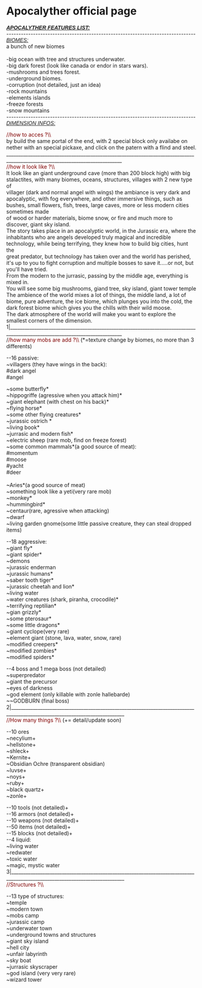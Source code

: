 # Apocalyther official page

<p><span style="text-decoration: underline; font-family: 'comic sans ms', sans-serif;"><em><strong>APOCALYTHER FEATURES LIST:</strong></em></span><br />------------------------------------------------------------------------------<br /><span style="text-decoration: underline; font-family: 'arial black', sans-serif;"><em>BIOMES:</em></span><br />a bunch of new biomes<br /><br />-big ocean with tree and structures underwater.<br />-big dark forest (look like canada or endor in stars wars).<br />-mushrooms and trees forest.<br />-underground biomes.<br />-corruption (not detailed, just an idea)<br />-rock mountains<br />-elements islands<br />-freeze forests<br />-snow mountains<br />------------------------------------------------------------------------------<br /><span style="text-decoration: underline; font-family: 'arial black', sans-serif;"><em>DIMENSION INFOS:</em></span></p>
<p><span style="color: #800000;">//how to acces ?\\</span><br />by build the same portal of the end, with 2 special block only availabe on nether with an special pickaxe, and click on the patern with a flind and steel.<br />______________________________________________________________________________________________________________________________<br /><span style="color: #800000;">//how it look like ?\\</span><br />It look like an giant underground cave (more than 200 block high) with big stalactites, with many biomes, oceans, structures, villages with 2 new type of<br />villager (dark and normal angel with wings) the ambiance is very dark and apocalyptic, with fog everywhere, and other immersive things, such as bushes, small flowers, fish, trees, large caves, more or less modern cities sometimes made<br />of wood or harder materials, biome snow, or fire and much more to discover, giant sky island.<br />The story takes place in an apocalyptic world, in the Jurassic era, where the inhabitants who are angels developed truly magical and incredible technology, while being terrifying, they knew how to build big cities, hunt the<br />great predator, but technology has taken over and the world has perished, it's up to you to fight corruption and multiple bosses to save it.....or not, but you'll have tried.<br />From the modern to the jurrasic, passing by the middle age, everything is mixed in.<br />You will see some big mushrooms, giand tree, sky island, giant tower temple<br />The ambience of the world mixes a lot of things, the middle land, a lot of biome, pure adventure, the ice biome, which plunges you into the cold, the dark forest biome which gives you the chills with their wild moose.<br />The dark atmosphere of the world will make you want to explore the smallest corners of the dimension.<br />1|_____________________________________________________________________________________________________________________________<br />/<span style="color: #800000;">/how many mobs are add ?\\</span>&nbsp;(*=texture change by biomes, no more than 3 differents)</p>
<p>--16 passive:<br />~villagers (they have wings in the back):<br />#dark angel<br />#angel</p>
<p>~some butterfly*<br />~hippogriffe (agressive when you attack him)*<br />~giant elephant (with chest on his back)*<br />~flying horse*<br />~some other flying creatures*<br />~jurassic ostrich *<br />~living book*<br />~jurrasic and modern fish*<br />~electric sheep (rare mob, find on freeze forest)<br />~some common mammals*(a good source of meat):<br />#momentum<br />#moose<br />#yacht<br />#deer<br /><br />~Aries*(a good source of meat)<br />~something look like a yeti(very rare mob)<br />~monkey*<br />~hummingbird*<br />~centaur(rare, agressive when attacking)<br />~dwarf<br />~living garden gnome(some little passive creature, they can steal dropped items)</p>
<p>--18 aggressive:<br />~giant fly*<br />~giant spider*<br />~demons<br />~jurassic enderman<br />~jurassic humans*<br />~saber tooth tiger*<br />~jurassic cheetah and lion*<br />~living water<br />~water creatures (shark, piranha, crocodile)*<br />~terrifying reptilian*<br />~gian grizzly*<br />~some pterosaur*<br />~some little dragons*<br />~giant cyclope(very rare)<br />~element giant (stone, lava, water, snow, rare)<br />~modified creepers*<br />~modified zombies*<br />~modified spiders*</p>
<p>--4 boss and 1 mega boss (not detailed)<br />~superpredator<br />~giant the precursor<br />~eyes of darkness<br />~god element (only killable with zonle hallebarde)<br />~~GODBURN (final boss)<br />2|_____________________________________________________________________________________________________________________________<br /><span style="color: #800000;">//How many things ?\\</span>&nbsp;(+= detail/update soon)</p>
<p>--10 ores<br />~necylium+<br />~hellstone+<br />~shleck+<br />~Kernite+<br />~Obsidian Ochre (transparent obsidian)<br />~luvse+<br />~noys+<br />~ruby+<br />~black quartz+<br />~zonle+</p>
<p>--10 tools (not detailed)+<br />--16 armors (not detailed)+<br />--10 weapons (not detailed)+<br />--50 items (not detailed)+<br />--15 blocks (not detailed)+<br />--4 liquid:<br />~living water<br />~redwater<br />~toxic water<br />~magic, mystic water<br />3|_____________________________________________________________________________________________________________________________<br /><span style="color: #800000;">//Structures ?\\</span></p>
<p>--13 type of structures:<br />~temple<br />~modern town<br />~mobs camp<br />~jurassic camp<br />~underwater town<br />~underground towns and structures<br />~giant sky island<br />~hell city<br />~unfair labyrinth<br />~sky boat<br />~jurrasic skyscraper<br />~god island (very very rare)<br />~wizard tower</p>


